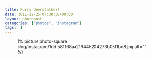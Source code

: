 ```yaml
---
title: Furry deerstalker!
date: 2011-12-25T07:38:38+00:00
layout: photopost
categories: ["photos", "instagram"]
tags: []
---
```


<figure class="photo photo--square">
  {% picture photo-square blog/instagram/1ddf581168aa219445204273b08f1bd8.jpg alt="" %}
</figure>


